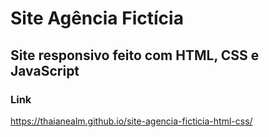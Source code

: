 # Site Agência Fictícia
## Site responsivo feito com HTML, CSS e JavaScript

### Link
https://thaianealm.github.io/site-agencia-ficticia-html-css/
